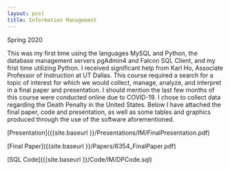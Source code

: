 ```yaml
---
layout: post
title: Information Management
---
```


Spring 2020

This was my first time using the languages MySQL and Python, the database management servers pgAdmin4 and Falcon SQL Client, and my frist time utilizing Python. I received significant help from Karl Ho, Associate Professor of Instruction at UT Dallas.
This course required a search for a topic of interest for which we would collect, manage, analyze, and interpret in a final paper and presentation. I should mention the last few months of this course were conducted online due to COVID-19.
I chose to collect data regarding the Death Penalty in the United States. Below I have attached the final paper, code and presentation, as well as some tables and graphics produced through the use of the software aforementioned.

[Presentation]({{site.baseurl }}/Presentations/IM/FinalPresentation.pdf)


[Final Paper]({{site.baseurl }}/Papers/6354_FinalPaper.pdf)


[SQL Code]({{site.baseurl }}/Code/IM/DPCode.sql)
